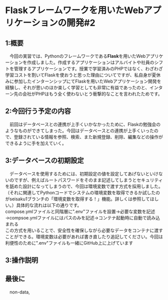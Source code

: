 # Flaskフレームワークを用いたWebアプリケーションの開発#2
## 1:概要
　今回の実習では、Pythonのフレームワークである**Flask**を用いたWebアプリケーションを作成しました。作成するアプリケーションはアルバイトや社員のシフトを管理するアプリケーションです。授業で学習済みのPHPではなく、わざわざ学習コストを割いてFlaskを使おうと思った理由についてですが、私自身が夏休みに参加したインターンシップにてFlaskを用いたWebアプリケーション開発を経験し、それが思いのほか楽しく学習としても非常に有益であったのと、インターン先の会社がPHPはもう全く使わないとう衝撃的なことを言われたためです。
## 2:今回行う予定の内容
　前回はデータベースとの連携が上手くいかなかったために、Flaskの勉強会のようなものができてしまった。今回はデータベースとの連携が上手くいったので、登録されている情報を参照、検索、また新規登録、削除、編集などの操作ができるように手を加えていく。
## 3:データベースの初期設定
　データベースを使用するためには、初期設定の値を設定してあげないといけないのですが、例えばルートパスワードをそのまま記述してしまうとセキュリティを舐めた設計になってしまうので、今回は環境変数で渡す方式を採用しました。（それに関連してPythonコードでシステムの環境変数を取得できるか試したのがseisaku1ブランチの「環境変数を取得する！」機能。詳しくは参照してほしい。）具体的な流れは以下の通りです。    
compose.ymlファイルと同階層に".env"ファイルを設置→必要な変数を記述→compsoe.ymlファイルにはパスのみを記述→コンテナ起動時に自動で読み込まれる    
この方式を用いることで、安全性を確保しながら必要なデータをコンテナに渡すことができる。環境変数は必要があれば書き直したり追記してください。今回は利便性のために".env"ファイルも一緒にGitHub上に上げています
## 3:操作説明


## 最後に
　non-data,